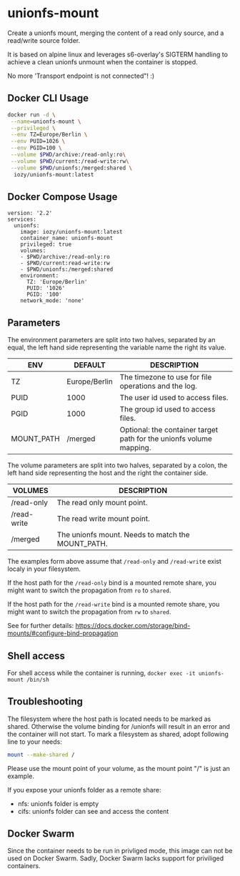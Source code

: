 # unionfs-mount

Create a unionfs mount, merging the content of a read only source, and a read/write source folder.

It is based on alpine linux and leverages s6-overlay's SIGTERM handling to achieve a clean unionfs unmount when the container is stopped.

No more 'Transport endpoint is not connected"! :)

## Docker CLI Usage 
```sh
docker run -d \
 --name=unionfs-mount \
 --privileged \
 --env TZ=Europe/Berlin \
 --env PUID=1026 \
 --env PGID=100 \
 --volume $PWD/archive:/read-only:ro\
 --volume $PWD/current:/read-write:rw\
 --volume $PWD/unionfs:/merged:shared \
  iozy/unionfs-mount:latest
```

## Docker Compose Usage 
```
version: '2.2'
services:
  unionfs:
    image: iozy/unionfs-mount:latest
    container_name: unionfs-mount
    privileged: true
    volumes:
    - $PWD/archive:/read-only:ro
    - $PWD/current:read-write:rw
    - $PWD/unionfs:/merged:shared
    environment:
      TZ: 'Europe/Berlin'
      PUID: '1026'
      PGID: '100'
    network_mode: 'none'
```

## Parameters
The environment parameters are split into two halves, separated by an equal, the left hand side representing the variable name the right its value.

| ENV| DEFAULT | DESCRIPTION |
| ------ | ------ | ------ |
| TZ | Europe/Berlin | The timezone to use for file operations and the log. |
| PUID | 1000 | The user id used to access files. |
| PGID | 1000 | The group id used to access files. |
| MOUNT_PATH  | /merged |  Optional: the container target path for the unionfs volume mapping. |

The volume parameters are split into two halves, separated by a colon, the left hand side representing the host and the right the container side.

| VOLUMES |  DESCRIPTION |
| ------ | ------ |
| /read-only  |  The read only mount point. |
| /read-write |  The read write mount point.|
| /merged  |  The unionfs mount. Needs to match the MOUNT_PATH. |

The examples form above assume that `/read-only` and `/read-writ`e exist localy in your filesystem.

If the host path for the `/read-only` bind is a mounted remote share, you might want to switch the propagation from `ro` to `shared`.

If the host path for the `/read-write` bind is a mounted remote share, you might want to switch the propagation from `rw` to `shared`.

See for further details: https://docs.docker.com/storage/bind-mounts/#configure-bind-propagation

## Shell access
For shell access while the container is running, `docker exec -it unionfs-mount /bin/sh`

## Troubleshooting
The filesystem where the host path is located needs to be marked as shared. Otherwise the volume binding for /unionfs will result in an error and the container will not start. To mark a filesystem as shared, adopt following line to your needs:
```sh
mount --make-shared /
```
Please use the mount point of your volume, as the mount point "/" is just an example.

If you expose your unionfs folder as a remote share: 
- nfs: unionfs folder is empty
- cifs: unionfs folder can see and access the content

## Docker Swarm
Since the container needs to be run in privliged mode, this image can not be used on Docker Swarm. Sadly, Docker Swarm lacks support for priviliged containers. 
